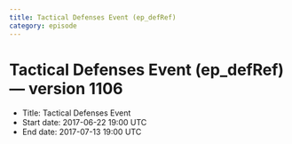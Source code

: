 ```yaml
---
title: Tactical Defenses Event (ep_defRef)
category: episode
---
```


# Tactical Defenses Event (ep_defRef) — version 1106



  * Title: Tactical Defenses Event
  * Start date: 2017-06-22 19:00 UTC
  * End date: 2017-07-13 19:00 UTC

